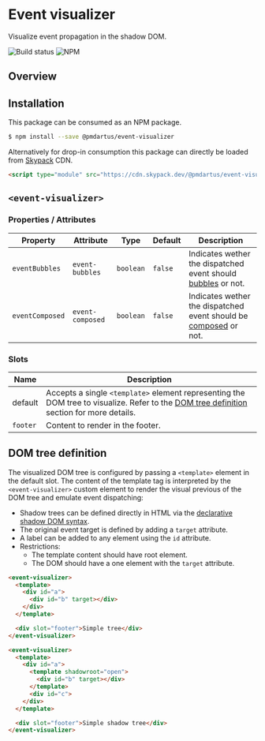 # Event visualizer

Visualize event propagation in the shadow DOM.

![Build status](https://github.com/pmdartus/event-visualizer/actions/workflows/ci.yml/badge.svg)
![NPM](https://img.shields.io/npm/v/@pmdartus/event-visualizer)

## Overview



## Installation

This package can be consumed as an NPM package.

```sh
$ npm install --save @pmdartus/event-visualizer
```

Alternatively for drop-in consumption this package can directly be loaded from [Skypack](https://www.skypack.dev/) CDN.

```html
<script type="module" src="https://cdn.skypack.dev/@pmdartus/event-visualizer"></script>
```

## `<event-visualizer>`

### Properties / Attributes

| Property        | Attribute        | Type      | Default | Description                                                                                                                         |
| --------------- | ---------------- | --------- | ------- | ----------------------------------------------------------------------------------------------------------------------------------- |
| `eventBubbles`  | `event-bubbles`  | `boolean` | `false` | Indicates wether the dispatched event should [bubbles](https://developer.mozilla.org/en-US/docs/Web/API/Event/bubbles) or not.      |
| `eventComposed` | `event-composed` | `boolean` | `false` | Indicates wether the dispatched event should be [composed](https://developer.mozilla.org/en-US/docs/Web/API/Event/composed) or not. |

### Slots

| Name     | Description                                                                                                                                                      |
| -------- | ---------------------------------------------------------------------------------------------------------------------------------------------------------------- |
| default  | Accepts a single `<template>` element representing the DOM tree to visualize. Refer to the [DOM tree definition](#dom-tree-definition) section for more details. |
| `footer` | Content to render in the footer.                                                                                                                                 |

## DOM tree definition

The visualized DOM tree is configured by passing a `<template>` element in the default slot. The content of the template tag is interpreted by the `<event-visualizer>` custom element to render the visual previous of the DOM tree and emulate event dispatching:

- Shadow trees can be defined directly in HTML via the [declarative shadow DOM syntax](https://github.com/mfreed7/declarative-shadow-dom).
- The original event target is defined by adding a `target` attribute.
- A label can be added to any element using the `id` attribute.
- Restrictions:
  - The template content should have root element.
  - The DOM should have a one element with the `target` attribute.

```html
<event-visualizer>
  <template>
    <div id="a">
      <div id="b" target></div>
    </div>
  </template>

  <div slot="footer">Simple tree</div>
</event-visualizer>

<event-visualizer>
  <template>
    <div id="a">
      <template shadowroot="open">
        <div id="b" target></div>
      </template>
      <div id="c">
    </div>
  </template>

  <div slot="footer">Simple shadow tree</div>
</event-visualizer>
```
